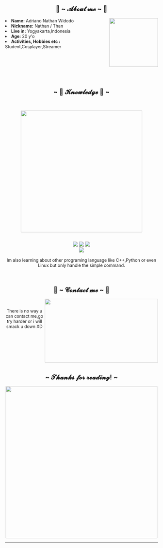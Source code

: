 <body>
  
<div align="center">  
</div>
    <div align="center">
<!-- <img src="https://i.imgur.com/jx17oHT.gif"> -->
      </div>
<div>
<h2 align="center"> 🦊 ~ 𝓐𝓫𝓸𝓾𝓽 𝓶𝓮 ~ 🦊 </h2>
  <div align="center">
<img src="https://media.tenor.com/2EBhalPgeGMAAAAd/scaramouche-wanderer.gif" width=160 align="right">
  </div>
<li>
 <b>Name:</b> Adriano Nathan Widodo</li>
<li>
<b>Nickname:</b> Nathan / Than
</li>
<li>
<b>Live in:</b> Yogyakarta,Indonesia
</li>
<li>
<b>Age:</b> 20 y'o
</li>
<li>
<b>Activities, Hobbies etc :</b> Student,Cosplayer,Streamer
</li>

<br><br><br><br><br>
<div>
<h2 align="center">            ~ 📇 𝓚𝓷𝓸𝔀𝓵𝓮𝓭𝓰𝓮 📇 ~</h2>
 <br>
<p>
  <div align="center">
<img src="./img/ei-background.gif" width="400" align="center">
  </div>
</div>
<div>
  <br>
<p align="center"><img src="https://img.shields.io/badge/adobe%20photoshop%20-%2331A8FF.svg?&style=for-the-badge&logo=adobe%20photoshop&logoColor=white"/> <img src="https://img.shields.io/badge/html5%20-%23E34F26.svg?&style=for-the-badge&logo=html5&logoColor=white"/> <img src="https://img.shields.io/badge/css3%20-%231572B6.svg?&style=for-the-badge&logo=css3&logoColor=white"/><br>
 <img src="https://img.shields.io/badge/node.js%20-%2343853D.svg?&style=for-the-badge&logo=node.js&logoColor=white"/> <br><br>
Im also learning about other programing language like C++,Python or even Linux but only handle the simple command.
</p>
<br>
<h2 align="center">           📝 ~ 𝓒𝓸𝓷𝓽𝓪𝓬𝓽 𝓶𝓮 ~ 📝</h2>
  <div align="center">
<img src="./img/wanderer-genshin.gif" align="right" width="373.5px" height="208.5px">
  </div>
<br>
<p align="center">There is no way u can contact me,go try harder or i will smack u down XD</p>
<br><br><br><br><br>
</div>
<br>
<div>
<h2 align="center">~ 𝓣𝓱𝓪𝓷𝓴𝓼 𝓯𝓸𝓻 𝓻𝓮𝓪𝓭𝓲𝓷𝓰! ~ </h2>
<div align="center">
<img src="./img/scaramouche-gif.gif"width=500>
</div>
<hr>
</div>
</div>
    </center>
</body>
